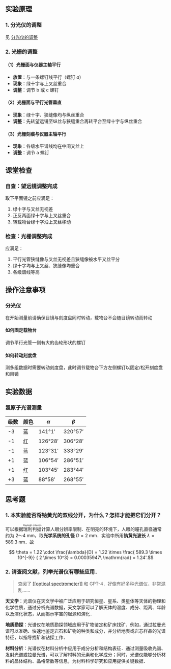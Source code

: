 ## 实验原理

### 1. 分光仪的调整

见 [分光仪的调整](分光仪的调整.textile)

### 2. 光栅的调整

#### （1）光栅面与仪器主轴平行

- **放置**：与一条螺钉线平行（螺钉 $a$）
- **现象**：绿十字与上叉丝重合
- **调整**：调节 b 或 c 螺钉

#### （2）光栅面与平行光管垂直

- **现象**：绿十字、狭缝像均与纵丝重合
- **调整**：先转望远镜至纵丝与狭缝重合再转平台至绿十字与纵丝重合

#### （3）光栅刻痕与仪器主轴平行

- **现象**：各级水平谱线均在中间叉丝上
- **调整**：调节 a 螺钉

## 课堂检查

### 自查：望远镜调整完成

取下平面镜之前应满足：

1. 绿十字与叉丝无视差
2. 正反两面绿十字与上叉丝重合
3. 转载物台绿十字沿上叉丝移动

### 检查：光栅调整完成

应满足：

1. 平行光管狭缝像与叉丝无视差且狭缝像被水平叉丝平分
2. 绿十字均与上叉丝、狭缝像均重合
3. 各级谱线等高

## 操作注意事项

### 分光仪

在开始测量前请确保目镜与刻度盘同时转动，载物台不会随目镜转动而转动

#### 如何固定载物台

调节平行光管一侧有大的齿轮形状的螺钉

#### 如何转动刻度盘

测多组数据时需要转动刻度盘，此时调节载物台下方左侧螺钉以固定/松开刻度盘和目镜

## 实验数据

### 氢原子光谱测量

| 级数 | 颜色 | $\alpha$ | $\beta$ |
| ---- | ---- | -------- | ------- |
| -3   | 蓝   | 141°1′   | 320°57′ |
| -1   | 红   | 126°28′  | 306°28′ |
| -1   | 蓝   | 123°31′  | 333°29′ |
| +1   | 蓝   | 106°54′  | 286°51′ |
| +1   | 红   | 103°45′  | 283°44′ |
| +3   | 蓝   | 88°58′   | 268°55′ |

## 思考题

### 1. 本实验能否将钠黄光的双线分开，为什么？怎样才能把它们分开？

可以根据<ruby>瑞利判据<rp>（</rp><rt>Rayleigh criterion</rt><rp>）</rp></ruby>计算人眼分辨率限制．在明亮的环境下，人眼的瞳孔直径通常约为 $2～4\ \mathrm{mm}$，取**光学系统的孔径** $D=2\ \mathrm{mm}$．实验中所用**钠黄光波长** $\lambda=589.3\ \mathrm{nm}$．故

$$ \theta = 1.22 \cdot \frac{\lambda}{D} = 1.22 \times \frac{ 589.3 \times 10^{-9}} { 2 \times 10^3} = 0.00035947\ \mathrm{rad} = 1.24'.$$

<!-- TODO -->

### 2. 请查阅文献，列举光谱仪有哪些应用．

> 查阅了 <a href="https://en.wikipedia.org/wiki/Optical_spectrometer">[[optical spectrometer]]</a> 和 GPT-4．好像有好多种光谱仪，非常混乱……

**天文学**：光谱仪在天文学中被广泛应用于研究恒星、星系、类星体等天体的物理和化学性质，通过分析光谱数据，天文学家可以了解天体的温度、成分、距离、年龄以及演化状态，从而揭示宇宙的起源和演化．

**地质勘探**：光谱仪在地质勘探领域应用于矿物鉴定和矿床找矿．例如，通过拉曼光谱可以准确、快速地鉴定岩石和矿物的种类和成分，并分析地表或岩芯样品的光谱特征，以指导找矿和钻探工作．

**材料分析**：光谱仪在材料分析中应用于成分分析和结构表征．通过测量吸收光谱、发射光谱或拉曼光谱，可以了解材料的元素和化学成分；同时，光谱仪能够分析材料的晶体结构、晶格常数等信息，为材料科学研究和应用提供关键数据．
